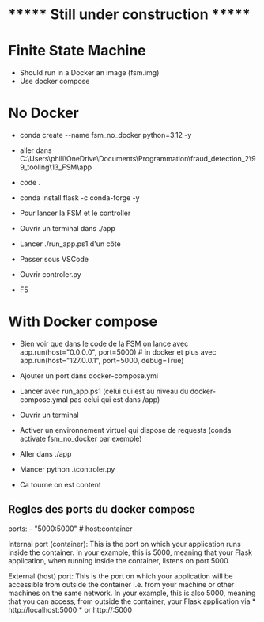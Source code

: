 <!-- ###################################################################### -->
<!-- ###################################################################### -->

# *****  Still under construction *****

# Finite State Machine

* Should run in a Docker an image (fsm.img)
* Use docker compose



# No Docker
* conda create --name fsm_no_docker python=3.12 -y
* aller dans C:\Users\phili\OneDrive\Documents\Programmation\fraud_detection_2\99_tooling\13_FSM\app
* code .
* conda install flask -c conda-forge -y

* Pour lancer la FSM et le controller
* Ouvrir un terminal dans ./app
* Lancer ./run_app.ps1 d'un côté
* Passer sous VSCode
* Ouvrir controler.py
* F5

# With Docker compose
* Bien voir que dans le code de la FSM on lance avec 
app.run(host="0.0.0.0", port=5000)  # in docker
et plus avec
app.run(host="127.0.0.1", port=5000, debug=True)

* Ajouter un port dans docker-compose.yml
* Lancer avec run_app.ps1 (celui qui est au niveau du docker-compose.ymal pas celui qui est dans /app)
* Ouvrir un terminal
* Activer un environnement virtuel qui dispose de requests (conda activate fsm_no_docker par exemple)
* Aller dans ./app
* Mancer python .\controler.py
* Ca tourne on est content


## Regles des ports du docker compose
ports:
      - "5000:5000"  # host:container


Internal port (container): 
This is the port on which your application runs inside the container. 
In your example, this is 5000, meaning that your Flask application, when running inside the container, listens on port 5000.

External (host) port: 
This is the port on which your application will be accessible from outside the container
i.e. from your machine or other machines on the same network. 
In your example, this is also 5000, meaning that you can access, from outside the container, your Flask application via 
    * http://localhost:5000 
    * or http://<ip-address-of-your-machine>:5000 


